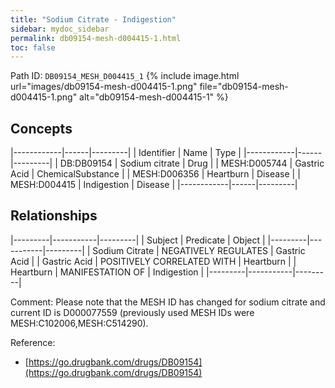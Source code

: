 ```yaml
---
title: "Sodium Citrate - Indigestion"
sidebar: mydoc_sidebar
permalink: db09154-mesh-d004415-1.html
toc: false 
---
```



Path ID: `DB09154_MESH_D004415_1`
{% include image.html url="images/db09154-mesh-d004415-1.png" file="db09154-mesh-d004415-1.png" alt="db09154-mesh-d004415-1" %}

## Concepts

|------------|------|---------|
| Identifier | Name | Type    |
|------------|------|---------|
| DB:DB09154 | Sodium citrate | Drug |
| MESH:D005744 | Gastric Acid | ChemicalSubstance |
| MESH:D006356 | Heartburn | Disease |
| MESH:D004415 | Indigestion | Disease |
|------------|------|---------|

## Relationships

|---------|-----------|---------|
| Subject | Predicate | Object  |
|---------|-----------|---------|
| Sodium Citrate | NEGATIVELY REGULATES | Gastric Acid |
| Gastric Acid | POSITIVELY CORRELATED WITH | Heartburn |
| Heartburn | MANIFESTATION OF | Indigestion |
|---------|-----------|---------|

Comment: Please note that the MESH ID has changed for sodium citrate and current ID is D000077559 (previously used MESH IDs were MESH:C102006,MESH:C514290).

Reference: 
  - [https://go.drugbank.com/drugs/DB09154](https://go.drugbank.com/drugs/DB09154)
